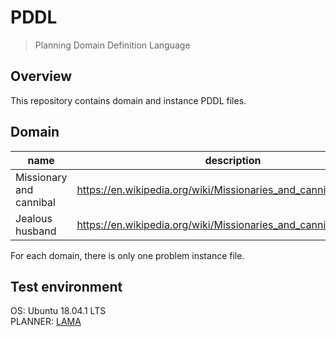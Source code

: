 # PDDL
> Planning Domain Definition Language
## Overview
This repository contains domain and instance PDDL files.

## Domain
|name|description|
|------|---|
|Missionary and cannibal|https://en.wikipedia.org/wiki/Missionaries_and_cannibals_problem|
|Jealous husband|https://en.wikipedia.org/wiki/Missionaries_and_cannibals_problem|

For each domain, there is only one problem instance file.

## Test environment
OS: Ubuntu 18.04.1 LTS</br>
PLANNER: [LAMA](https://github.com/rock-planning/planning-lama)
